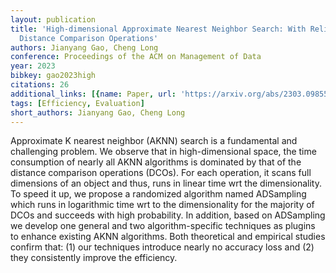 ```yaml
---
layout: publication
title: 'High-dimensional Approximate Nearest Neighbor Search: With Reliable And Efficient
  Distance Comparison Operations'
authors: Jianyang Gao, Cheng Long
conference: Proceedings of the ACM on Management of Data
year: 2023
bibkey: gao2023high
citations: 26
additional_links: [{name: Paper, url: 'https://arxiv.org/abs/2303.09855'}]
tags: [Efficiency, Evaluation]
short_authors: Jianyang Gao, Cheng Long
---
```

Approximate K nearest neighbor (AKNN) search is a fundamental and challenging
problem. We observe that in high-dimensional space, the time consumption of
nearly all AKNN algorithms is dominated by that of the distance comparison
operations (DCOs). For each operation, it scans full dimensions of an object
and thus, runs in linear time wrt the dimensionality. To speed it up, we
propose a randomized algorithm named ADSampling which runs in logarithmic time
wrt to the dimensionality for the majority of DCOs and succeeds with high
probability. In addition, based on ADSampling we develop one general and two
algorithm-specific techniques as plugins to enhance existing AKNN algorithms.
Both theoretical and empirical studies confirm that: (1) our techniques
introduce nearly no accuracy loss and (2) they consistently improve the
efficiency.